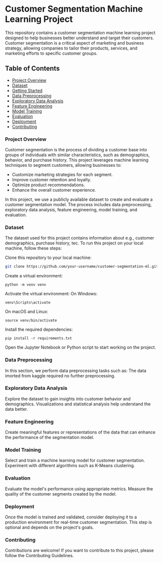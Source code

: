 # Customer Segmentation Machine Learning Project

This repository contains a customer segmentation machine learning project designed to help businesses better understand and target their customers. Customer segmentation is a critical aspect of marketing and business strategy, allowing companies to tailor their products, services, and marketing efforts to specific customer groups.

## Table of Contents

- [Project Overview](#project-overview)
- [Dataset](#dataset)
- [Getting Started](#getting-started)
- [Data Preprocessing](#data-preprocessing)
- [Exploratory Data Analysis](#exploratory-data-analysis)
- [Feature Engineering](#feature-engineering)
- [Model Training](#model-training)
- [Evaluation](#evaluation)
- [Deployment](#deployment)
- [Contributing](#contributing)

### Project Overview

Customer segmentation is the process of dividing a customer base into groups of individuals with similar characteristics, such as demographics, behavior, and purchase history. This project leverages machine learning techniques to segment customers, allowing businesses to:

- Customize marketing strategies for each segment.
- Improve customer retention and loyalty.
- Optimize product recommendations.
- Enhance the overall customer experience.

In this project, we use a publicly available dataset to create and evaluate a customer segmentation model. The process includes data preprocessing, exploratory data analysis, feature engineering, model training, and evaluation.

### Dataset
The dataset used for this project contains information about e.g., customer demographics, purchase history, tec.
To run this project on your local machine, follow these steps:

Clone this repository to your local machine:

```bash
git clone https://github.com/your-username/customer-segmentation-ml.git
```
Create a virtual environment:
```
python -m venv venv
```
Activate the virtual environment:
On Windows:
```
venv\Scripts\activate
```
On macOS and Linux:
```
source venv/bin/activate
```
Install the required dependencies:

```
pip install -r requirements.txt
```
Open the Jupyter Notebook or Python script to start working on the project.

### Data Preprocessing
In this section, we perform data preprocessing tasks such as:
The data imorted from kaggle required no further preprocessing.

### Exploratory Data Analysis
Explore the dataset to gain insights into customer behavior and demographics. Visualizations and statistical analysis help understand the data better.

### Feature Engineering
Create meaningful features or representations of the data that can enhance the performance of the segmentation model.

### Model Training
Select and train a machine learning model for customer segmentation. Experiment with different algorithms such as K-Means clustering.

### Evaluation
Evaluate the model's performance using appropriate metrics. Measure the quality of the customer segments created by the model.

### Deployment
Once the model is trained and validated, consider deploying it to a production environment for real-time customer segmentation. This step is optional and depends on the project's goals.

### Contributing
Contributions are welcome! If you want to contribute to this project, please follow the Contributing Guidelines.
